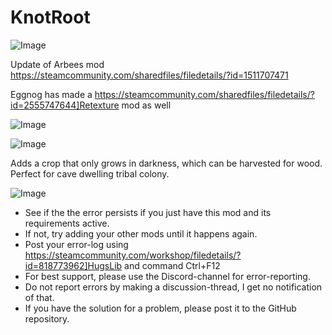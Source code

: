 # KnotRoot

![Image](https://i.imgur.com/buuPQel.png)

Update of Arbees mod
https://steamcommunity.com/sharedfiles/filedetails/?id=1511707471

Eggnog has made a  https://steamcommunity.com/sharedfiles/filedetails/?id=2555747644]Retexture mod as well

![Image](https://i.imgur.com/pufA0kM.png)

	
![Image](https://i.imgur.com/Z4GOv8H.png)


Adds a crop that only grows in darkness, which can be harvested for wood.
Perfect for cave dwelling tribal colony.


![Image](https://i.imgur.com/PwoNOj4.png)



-  See if the the error persists if you just have this mod and its requirements active.
-  If not, try adding your other mods until it happens again.
-  Post your error-log using https://steamcommunity.com/workshop/filedetails/?id=818773962]HugsLib and command Ctrl+F12
-  For best support, please use the Discord-channel for error-reporting.
-  Do not report errors by making a discussion-thread, I get no notification of that.
-  If you have the solution for a problem, please post it to the GitHub repository.




